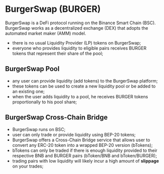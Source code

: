 # BurgerSwap (BURGER)

BurgerSwap is a DeFi protocol running on the Binance Smart Chain (BSC). BurgerSwap works as a decentralized exchange (DEX) that adopts the automated market maker (AMM) model. 

- there is no usual Liquidity Provider (LP) tokens on BurgerSwap;
- everyone who provides liquidity to eligible pairs receives BURGER tokens that represent their share of the pool;

## BurgerSwap Pool

- any user can provide liquidity (add tokens) to the BurgerSwap platform;
- these tokens can be used to create a new liquidity pool or be added to an existing one;
- when the user adds liquidity to a pool, he receives BURGER tokens proportionally to his pool share;

## BurgerSwap Cross-Chain Bridge

- BurgerSwap runs on BSC;
- user can only trade or provide liquidity using BEP-20 tokens;
- BurgerSwap offers a Cross-Chain Bridge service that allows user to convert any ERC-20 token into a wrapped BEP-20 version (bTokens);
- bTokens can only be traded if there is enough liquidity provided to their respective BNB and BURGER pairs (bToken/BNB and bToken/BURGER);
- trading pairs with low liquidity will likely incur a high amount of **slippage** on your trades;